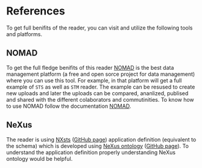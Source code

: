 # References
To get full benifits of the reader, you can visit and utilize the following tools and platforms. 

## NOMAD
To get the full fledge benifits of this reader [NOMAD](https://nomad-lab.eu/prod/v1/gui/about/information) is the best data management platform (a free and open sorce project for data management) where you can use this tool. For example, in that platform will get a full example of `STS` as well as `STM` reader. The example can be resused to create new uploads and later the uploads can be compared, ananlized, publised and shared with the different colaborators and commutinities. To know how to use NOMAD follow the documentation [NOMAD](https://nomad-lab.eu/prod/v1/util/docs/index.html).

## NeXus
The reader is using [NXsts](https://fairmat-nfdi.github.io/nexus_definitions/classes/contributed_definitions/NXsts.html#nxsts) ([GitHub page](https://github.com/FAIRmat-NFDI/nexus_definitions/blob/fairmat/contributed_definitions/NXsts.nxdl.xml)) application definition (equivalent to the schema) which is developed using [NeXus ontology](https://www.nexusformat.org/) ([GitHub page](https://github.com/FAIRmat-NFDI/nexus_definitions/tree/fairmat)). To understand the application definition properly understanding NeXus ontology would be helpful.

